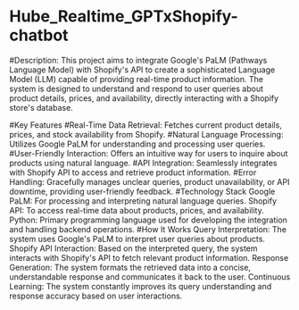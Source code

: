# Hube_Realtime_GPTxShopify-chatbot
#Description:
This project aims to integrate Google's PaLM (Pathways Language Model) with Shopify's API to create a sophisticated Language Model (LLM) capable of providing real-time product information. The system is designed to understand and respond to user queries about product details, prices, and availability, directly interacting with a Shopify store's database.

#Key Features
#Real-Time Data Retrieval: 
Fetches current product details, prices, and stock availability from Shopify.
#Natural Language Processing: 
Utilizes Google PaLM for understanding and processing user queries.
#User-Friendly Interaction: 
Offers an intuitive way for users to inquire about products using natural language.
#API Integration: 
Seamlessly integrates with Shopify API to access and retrieve product information.
#Error Handling:
Gracefully manages unclear queries, product unavailability, or API downtime, providing user-friendly feedback.
#Technology Stack
Google PaLM: For processing and interpreting natural language queries.
Shopify API: To access real-time data about products, prices, and availability.
Python: Primary programming language used for developing the integration and handling backend operations.
#How It Works
Query Interpretation: The system uses Google's PaLM to interpret user queries about products.
Shopify API Interaction: Based on the interpreted query, the system interacts with Shopify's API to fetch relevant product information.
Response Generation: The system formats the retrieved data into a concise, understandable response and communicates it back to the user.
Continuous Learning: The system constantly improves its query understanding and response accuracy based on user interactions.

